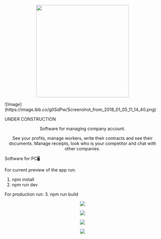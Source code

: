 <p align="center">
<img height="300" src="https://i.ibb.co/h8TsBZ7/fina-Doc-Logo.png" />
</p>
![Image](https://image.ibb.co/g0SdPw/Screenshot_from_2018_01_05_11_14_40.png)

<p align="center">
   <p>UNDER CONSTRUCTION</p>
</p>
<p align="center">Software for managing company account.</p>
<p align="center">See your profits, manage workers, write their contracts and see their documents. Manage receipts, look who is your competitor and chat with other companies.</p>

Software for PC🖥️

For current preview of the app run:
1. npm install
2. npm run dev
   
For production run:
3. npm run build

<p align="center">
<img src="https://i.ibb.co/7Sk4RRW/mainPage.png" />
</p>

<p align="center">
<img src="https://i.ibb.co/bsDfSPK/Comparison-Page.png" />
</p>

<p align="center">
<img src="https://i.ibb.co/f8cshbm/employe-Page.png" />
</p>

<p align="center">
<img src="https://i.ibb.co/5KLvr85/search-Page.png" />
</p>
